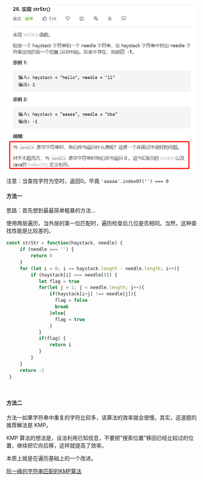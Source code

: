 ![](../images/lc28.png)

注意：当查找字符为空时，返回0。毕竟 `'aaaaa'.indexOf('') === 0`

#### 方法一

思路：首先想到最最简单粗暴的方法…

使用两层遍历，当外层的第一位匹配时，遍历检查后几位是否相同。当然，这种查找性能是比较差的。

```javascript
const strStr = function(haystack, needle) {
     if (needle === '') {
         return 0
     }
     for (let i = 0; i <= haystack.length - needle.length; i++){
         if (haystack[i] === needle[0]) {
            let flag = true
            for(let j = 1; j < needle.length; j++){
                if(haystack[i+j] !== needle[j]){
                  flag = false
                  break
                }else{
                  flag = true
                }
            }
            if(flag) {
                return i
            }
         }
     }
     return -1
 }
```

<br/>



#### 方法二

方法一如果字符串中重复的字符比较多，该算法的效率就会很慢。其实，这道题的推荐解法是 KMP。

KMP 算法的想法是，设法利用已知信息，不要把"搜索位置"移回已经比较过的位置，继续把它向后移，这样就提高了效率。

本质上就是在遍历基础上的一个改进。

[阮一峰的字符串匹配的KMP算法](http://www.ruanyifeng.com/blog/2013/05/Knuth–Morris–Pratt_algorithm.html)